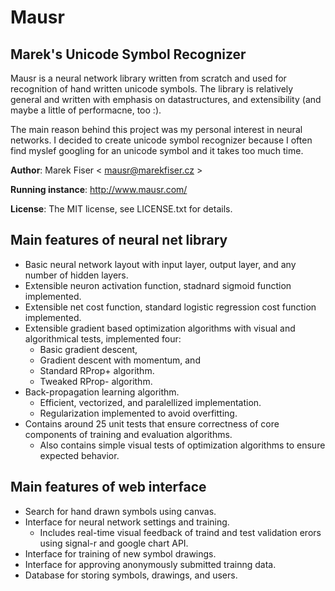 Mausr
=================================
Marek's Unicode Symbol Recognizer
---------------------------------
Mausr is a neural network library written from scratch and used for recognition of hand written unicode symbols.
The library is relatively general and written with emphasis on datastructures, and extensibility (and maybe a little of performacne, too :).

The main reason behind this project was my personal interest in neural networks.
I decided to create unicode symbol recognizer because I often find myslef googling for an unicode symbol and it takes too much time.


**Author**: Marek Fiser &lt; mausr@marekfiser.cz &gt;

**Running instance**: http://www.mausr.com/

**License**: The MIT license, see LICENSE.txt for details.


Main features of neural net library
-------------
* Basic neural network layout with input layer, output layer, and any number of hidden layers.
* Extensible neuron activation function, stadnard sigmoid function implemented.
* Extensible net cost function, standard logistic regression cost function implemented.
* Extensible gradient based optimization algorithms with visual and algorithmical tests, implemented four:
  * Basic gradient descent,
  * Gradient descent with momentum, and
  * Standard RProp+ algorithm.
  * Tweaked RProp- algorithm.
* Back-propagation learning algorithm.
  * Efficient, vectorized, and paralellized implementation.
  * Regularization implemented to avoid overfitting.
* Contains around 25 unit tests that ensure correctness of core components of training and evaluation algorithms.
  * Also contains simple visual tests of optimization algorithms to ensure expected behavior.

Main features of web interface
-------------
* Search for hand drawn symbols using canvas.
* Interface for neural network settings and training.
  * Includes real-time visual feedback of traind and test validation erors using signal-r and google chart API.
* Interface for training of new symbol drawings.
* Interface for approving anonymously submitted trainng data.
* Database for storing symbols, drawings, and users.
